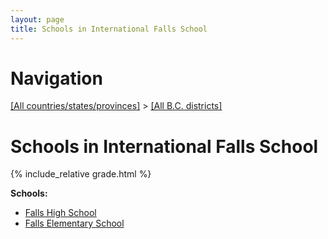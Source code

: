 ```yaml
---
layout: page
title: Schools in International Falls School
---
```

# Navigation

[[All countries/states/provinces]](../..) > [[All B.C. districts]](..)

# Schools in International Falls School

{% include_relative grade.html %}

**Schools:**

- [Falls High School](Falls_High_School.md)
- [Falls Elementary School](Falls_Elementary_School.md)
